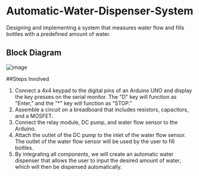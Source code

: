 # Automatic-Water-Dispenser-System
Designing and implementing a system that measures water flow and fills bottles with a predefined amount of water.

## Block Diagram
![image](https://github.com/kmv19/Automatic-Water-Dispenser-System/assets/143374982/f76ae9f1-abfa-4167-a1c1-55caea85411e)

##Steps Involved
1. Connect a 4x4 keypad to the digital pins of an Arduino UNO and display the key presses on the serial monitor. The "D" key will function as "Enter," and the "*" key will function as "STOP."
2. Assemble a circuit on a breadboard that includes resistors, capacitors, and a MOSFET.
3. Connect the relay module, DC pump, and water flow sensor to the Arduino.
4. Attach the outlet of the DC pump to the inlet of the water flow sensor. The outlet of the water flow sensor will be used by the user to fill bottles.
5. By integrating all components, we will create an automatic water dispenser that allows the user to input the desired amount of water, which will then be dispensed automatically.

